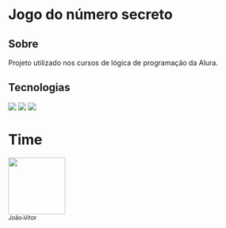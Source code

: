 <h1>Jogo do número secreto</h1>

<h2>Sobre</h2>
<p>Projeto utilizado nos cursos de lógica de programação da Alura.</p>

## Tecnologias
<div>
  <img src="https://img.shields.io/badge/HTML-239120?style=for-the-badge&logo=html5&logoColor=white">
  <img src="https://img.shields.io/badge/CSS-239120?&style=for-the-badge&logo=css3&logoColor=white">
  <img src="https://img.shields.io/badge/JavaScript-F7DF1E?style=for-the-badge&logo=javascript&logoColor=black">
</div>

# Time
[<img loading="lazy" src="https://avatars.githubusercontent.com/u/127265341?s=400&u=925f0157ad289ac0f029254566f2566ebdc52dfa&v=4" width=115><br><sub>João Vitor</sub>](https://github.com/Valtuz) 
